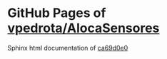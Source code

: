 GitHub Pages of [vpedrota/AlocaSensores](https://github.com/vpedrota/AlocaSensores.git)
===
Sphinx html documentation of [ca69d0e0](https://github.com/vpedrota/AlocaSensores/tree/ca69d0e023b914f15bb7884d99cbcfc9424c5111)
